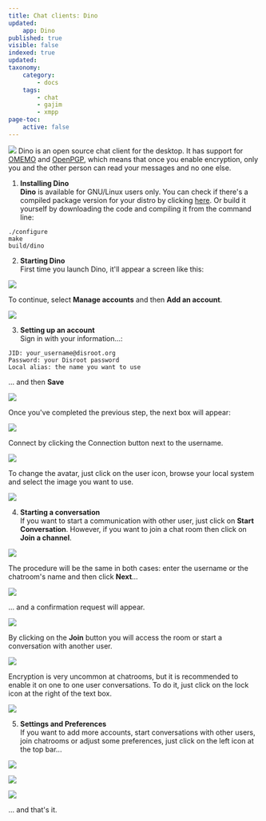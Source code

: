 ```yaml
---
title: Chat clients: Dino
updated:
    app: Dino
published: true
visible: false
indexed: true
updated:
taxonomy:
    category:
        - docs
    tags:
        - chat
        - gajim
        - xmpp
page-toc:
    active: false
---
```


![](en/dino.png)
Dino is an open source chat client for the desktop. It has support for [OMEMO](https://en.wikipedia.org/wiki/OMEMO) and [OpenPGP](https://en.wikipedia.org/wiki/Pretty_Good_Privacy#OpenPGP), which means that once you enable encryption, only you and the other person can read your messages and no one else.
<br>

1. **Installing Dino**<br>
**Dino** is available for GNU/Linux users only. You can check if there's a compiled package version for your distro by clicking [here](https://github.com/dino/dino/wiki/Distribution-Packages). Or build it yourself by downloading the code and compiling it from the command line:
```
./configure
make
build/dino
```

2. **Starting Dino**<br>
First time you launch Dino, it'll appear a screen like this:

![](en/01.png)

To continue, select **Manage accounts** and then **Add an account**.

![](en/02.png)

3. **Setting up an account**<br>
Sign in with your information...:<br>
```
JID: your_username@disroot.org
Password: your Disroot password
Local alias: the name you want to use
```
... and then **Save**

![](en/03.png)

Once you've completed the previous step, the next box will appear:

![](en/04.png)

Connect by clicking the Connection button next to the username.

![](en/05.png)

To change the avatar, just click on the user icon, browse your local system and select the image you want to use.

![](en/06.png)


4. **Starting a conversation**<br>
If you want to start a communication with other user, just click on **Start Conversation**. However, if you want to join a chat room then click on **Join a channel**.

![](en/08.png)

The procedure will be the same in both cases: enter the username or the chatroom's name and then click **Next**...

![](en/09.png)

... and a confirmation request will appear.

![](en/10.png)

By clicking on the **Join** button you will access the room or start a conversation with another user.

![](en/12.png)

Encryption is very uncommon at chatrooms, but it is recommended to enable it on one to one user conversations. To do it, just click on the lock icon at the right of the text box.

![](es/13.png)

5. **Settings and Preferences**<br>
If you want to add more accounts, start conversations with other users, join chatrooms or adjust some preferences, just click on the left icon at the top bar...

![](en/13.png)


![](en/14.png)


![](en/15.png)


... and that's it.
